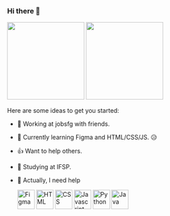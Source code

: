 ### Hi there 👋

<div>
<img height="180em" src="https://github-readme-stats.vercel.app/api?username=BellaHertel&show_icons=true&layout=compact&theme=dracula"") /> 
<img height="180em" src="https://github-readme-stats.vercel.app/api/top-langs/?username=BellaHertel&layout=compact&theme=dracula" />
<div>

Here are some ideas to get you started:
- 💼 Working at jobsfg with friends. 
- 🌱 Currently learning Figma and HTML/CSS/JS. 😥
- 👍 Want to help others.
- 📖 Studying at IFSP. 
- 🤔 Actually, I need help

  <img align = "center" alt = "Figma" height = "45" width = "40" src = "https://cdn.jsdelivr.net/gh/devicons/devicon/icons/figma/figma-original.svg">
  <img align = "center" alt = "HTML" height = "45" width = "40" src = "https://cdn.jsdelivr.net/gh/devicons/devicon/icons/html5/html5-original.svg">
  <img align = "center" alt = "CSS" height = "45" width = "40" src = "https://cdn.jsdelivr.net/gh/devicons/devicon/icons/css3/css3-original.svg">
  <img align = "center" alt = "Javascript" height = "45" width = "40" src = "https://cdn.jsdelivr.net/gh/devicons/devicon/icons/javascript/javascript-original.svg">
  <img align = "center" alt = "Python" height = "45" width = "40" src = "https://cdn.jsdelivr.net/gh/devicons/devicon/icons/python/python-original.svg">
  <img align = "center" alt = "Java" height = "45" width = "40" src = "https://cdn.jsdelivr.net/gh/devicons/devicon/icons/java/java-original.svg">
